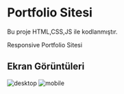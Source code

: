 
# Portfolio Sitesi

Bu proje HTML,CSS,JS ile kodlanmıştır.

Responsive Portfolio Sitesi


## Ekran Görüntüleri
![desktop](https://github.com/BarrickUAR/Portfolio-Website/assets/135522301/2ba89372-e33a-4e2d-832b-eecabd2f9886)
![mobile](https://github.com/BarrickUAR/Portfolio-Website/assets/135522301/32444e0e-deae-431d-a372-238c9040474c)

